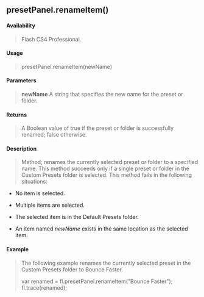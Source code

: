 ## presetPanel.renameItem()

#### Availability

> Flash CS4 Professional.

#### Usage

> presetPanel.renameItem(newName)

#### Parameters

> **newName** A string that specifies the new name for the preset or folder.

#### Returns

> A Boolean value of true if the preset or folder is successfully renamed; false otherwise.

#### Description

> Method; renames the currently selected preset or folder to a specified name. This method succeeds only if a single preset or folder in the Custom Presets folder is selected. This method fails in the following situations:

-   No item is selected.

-   Multiple items are selected.

-   The selected item is in the Default Presets folder.

-   An item named *newName* exists in the same location as the selected item.

#### Example

> The following example renames the currently selected preset in the Custom Presets folder to Bounce Faster.
>
> var renamed = fl.presetPanel.renameItem("Bounce Faster"); fl.trace(renamed);
